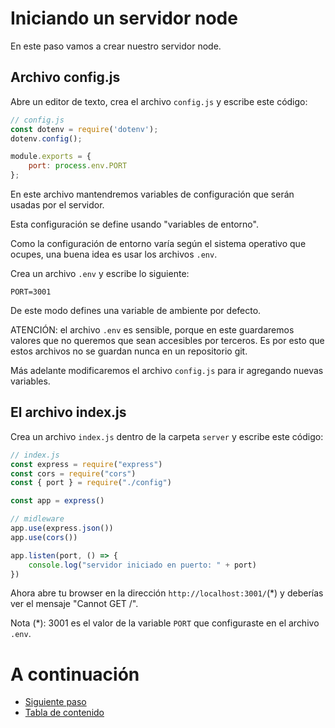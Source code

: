 # Iniciando un servidor node

En este paso vamos a crear nuestro servidor node.

## Archivo config.js

Abre un editor de texto, crea el archivo `config.js` y escribe este código:

```javascript
// config.js
const dotenv = require('dotenv');
dotenv.config();

module.exports = {
    port: process.env.PORT
};
```

En este archivo mantendremos variables de configuración que serán usadas por el servidor.

Esta configuración se define usando "variables de entorno".

Como la configuración de entorno varía según el sistema operativo que ocupes, una buena idea es usar los archivos `.env`. 

Crea un archivo `.env` y escribe lo siguiente:

```
PORT=3001
````

De este modo defines una variable de ambiente por defecto. 

ATENCIÓN: el archivo `.env` es sensible, porque en este guardaremos valores que no queremos que sean accesibles por terceros. Es por esto que estos archivos no se guardan nunca en un repositorio git.

Más adelante modificaremos el archivo `config.js` para ir agregando nuevas variables.

## El archivo index.js

Crea un archivo `index.js` dentro de la carpeta `server` y escribe este código:

```javascript
// index.js
const express = require("express")
const cors = require("cors")
const { port } = require("./config")

const app = express()

// midleware
app.use(express.json())
app.use(cors())

app.listen(port, () => {
    console.log("servidor iniciado en puerto: " + port)
})
```

Ahora abre tu browser en la dirección `http://localhost:3001/`(*) y deberías ver el mensaje "Cannot GET /".

Nota (*): 3001 es el valor de la variable `PORT` que configuraste en el archivo `.env`.

# A continuación 

- [Siguiente paso](STEP4.md)
- [Tabla de contenido](README.md#Pasos)